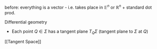 before: everything is a vector - i.e. takes place in $\mathbb{E}^n$ or $\mathbb{R}^n$ + standard dot prod.

Differential geometry
- Each point $Q\in\Sigma$ has a tangent plane $T_{Q}\Sigma$ (tangent plane to $\Sigma$ at $Q$)

[[Tangent Space]]